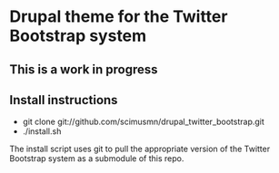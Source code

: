 # Drupal theme for the Twitter Bootstrap system

## This is a work in progress

## Install instructions
* git clone git://github.com/scimusmn/drupal_twitter_bootstrap.git
* ./install.sh

The install script uses git to pull the appropriate version of the Twitter Bootstrap system as a submodule of this repo.
